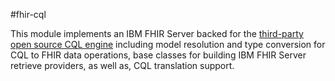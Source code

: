 #fhir-cql

This module implements an IBM FHIR Server backed for the [third-party open source CQL engine](https://github.com/DBCG/cql_engine/) including model resolution and type conversion for CQL to FHIR data operations, base classes for building IBM FHIR Server retrieve providers, as well as, CQL translation support. 